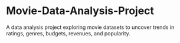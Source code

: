 # Movie-Data-Analysis-Project
A data analysis project exploring movie datasets to uncover trends in ratings, genres, budgets, revenues, and popularity.
